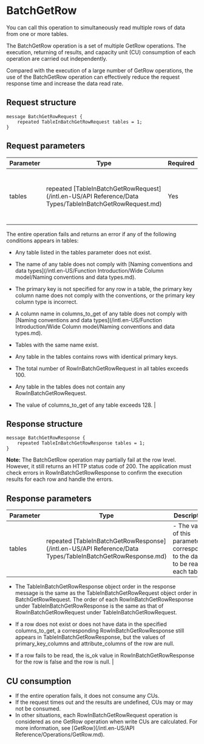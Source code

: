 # BatchGetRow

You can call this operation to simultaneously read multiple rows of data from one or more tables.

The BatchGetRow operation is a set of multiple GetRow operations. The execution, returning of results, and capacity unit \(CU\) consumption of each operation are carried out independently.

Compared with the execution of a large number of GetRow operations, the use of the BatchGetRow operation can effectively reduce the request response time and increase the data read rate.

## Request structure

```
message BatchGetRowRequest {
    repeated TableInBatchGetRowRequest tables = 1;
}           
```

## Request parameters

|Parameter|Type|Required|Description|
|---------|----|--------|-----------|
|tables|repeated [TableInBatchGetRowRequest](/intl.en-US/API Reference/Data Types/TableInBatchGetRowRequest.md)|Yes|This parameter specifies the information of rows to be read.

 The entire operation fails and returns an error if any of the following conditions appears in tables:

 -   Any table listed in the tables parameter does not exist.

-   The name of any table does not comply with [Naming conventions and data types](/intl.en-US/Function Introduction/Wide Column model/Naming conventions and data types.md).

-   The primary key is not specified for any row in a table, the primary key column name does not comply with the conventions, or the primary key column type is incorrect.

-   A column name in columns\_to\_get of any table does not comply with [Naming conventions and data types](/intl.en-US/Function Introduction/Wide Column model/Naming conventions and data types.md).

-   Tables with the same name exist.

-   Any table in the tables contains rows with identical primary keys.

-   The total number of RowInBatchGetRowRequest in all tables exceeds 100.

-   Any table in the tables does not contain any RowInBatchGetRowRequest.

-   The value of columns\_to\_get of any table exceeds 128. |

## Response structure

```
message BatchGetRowResponse {
    repeated TableInBatchGetRowResponse tables = 1;
}          
```

**Note:** The BatchGetRow operation may partially fail at the row level. However, it still returns an HTTP status code of 200. The application must check errors in RowInBatchGetRowResponse to confirm the execution results for each row and handle the errors.

## Response parameters

|Parameter|Type|Description|
|---------|----|-----------|
|tables|repeated [TableInBatchGetRowResponse](/intl.en-US/API Reference/Data Types/TableInBatchGetRowResponse.md)|-   The value of this parameter corresponds to the data to be read in each table.

-   The TableInBatchGetRowResponse object order in the response message is the same as the TableInBatchGetRowRequest object order in BatchGetRowRequest. The order of each RowInBatchGetRowResponse under TableInBatchGetRowResponse is the same as that of RowInBatchGetRowRequest under TableInBatchGetRowRequest.

-   If a row does not exist or does not have data in the specified columns\_to\_get, a corresponding RowInBatchGetRowResponse still appears in TableInBatchGetRowResponse, but the values of primary\_key\_columns and attribute\_columns of the row are null.

-   If a row fails to be read, the is\_ok value in RowInBatchGetRowResponse for the row is false and the row is null. |

## CU consumption

-   If the entire operation fails, it does not consume any CUs.
-   If the request times out and the results are undefined, CUs may or may not be consumed.
-   In other situations, each RowInBatchGetRowRequest operation is considered as one GetRow operation when write CUs are calculated. For more information, see [GetRow](/intl.en-US/API Reference/Operations/GetRow.md).

